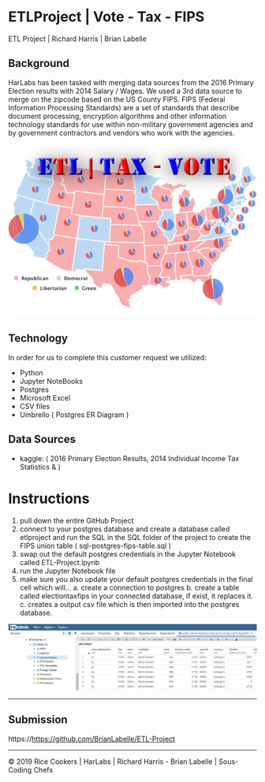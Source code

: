 # ETLProject | Vote - Tax - FIPS
ETL Project | Richard Harris | Brian Labelle

## Background
HarLabs has been tasked with merging data sources from the 2016 Primary Election results with 2014 Salary / Wages.
We used a 3rd data source to merge on the zipcode based on the US County FIPS. FIPS (Federal Information Processing Standards) are a set of standards that describe document processing, encryption algorithms and other information technology standards for use within non-military government agencies and by government contractors and vendors who work with the agencies.


![ETL-Project](images/splash.jpg)


## Technology

In order for us to complete this customer request we utilized:
   - Python
   - Jupyter NoteBooks
   - Postgres
   - Microsoft Excel
   - CSV files
   - Umbrello ( Postgres ER Diagram )
   
## Data Sources
  - kaggle: ( 2016 Primary Election Results, 2014 Individual Income Tax Statistics & )

  
# Instructions
1. pull down the entire GitHub Project
2. connect to your postgres database and create a database called etlproject and run the SQL in the SQL folder of the project to create the FIPS union table ( sql-postgres-fips-table.sql )
3. swap out the default postgres credentials in the Jupyter Notebook called ETL-Project.ipynb
4. run the Jupyter Notebook file
5. make sure you also update your default postgres credentials in the final cell which will...
	a. create a connection to postgres
	b. create a table called electiontaxfips in your connected database, if exist, it replaces it.
	c. creates a output csv file which is then imported into the postgres database.
	
![ETL-Project](images/postgres-output.jpg)

_________________________________________________________________________________




## Submission

https://https://github.com/BrianLabelle/ETL-Project

- - -

© 2019 Rice Cookers | HarLabs | Richard Harris - Brian Labelle | Sous-Coding Chefs
